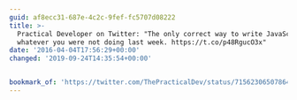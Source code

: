 ```yaml
---
guid: af8ecc31-687e-4c2c-9fef-fc5707d08222
title: >-
  Practical Developer on Twitter: "The only correct way to write JavaScript is
  whatever you were not doing last week. https://t.co/p48RgucO3x"
date: '2016-04-04T17:56:29+00:00'
changed: '2019-09-24T14:35:54+00:00'


bookmark_of: 'https://twitter.com/ThePracticalDev/status/715623065078644738/photo/1'
---
```




